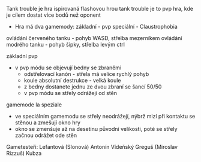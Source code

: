 Tank trouble je hra ispirovaná flashovou hrou tank trouble
je to pvp hra, kde je cílem dostat více bodů než oponent

- Hra má dva gamemody:
    základní - pvp
    speciální - Claustrophobia

ovládání červeného tanku
    - pohyb WASD, střelba mezerníkem
ovládání modrého tanku
    - pohyb šipky, střelba levým ctrl

základní pvp
- v pvp módu se objevují bedny se zbraněmi
    - odstřelovací kanón - střela má velice rychlý pohyb
    - koule absolutní destrukce - velká koule
    - z bedny dostanete jednu ze dvou zbraní se šancí 50/50
    - v pvp módu se střely odrážejí od stěn

gamemode la speziale
- ve speciálním gamemodu se střely neodrážejí, nýbrž mizí při kontaktu se stěnou a zmešují okno hry
- okno se zmenšuje až na desetinu původní velikosti, poté se střely začnou odrážet ode stěn

Gametesteři:
    Lefantová (Slonová)
    Antonín Vídeňský
    Greguš (Miroslav Rizzuš)
    Kubza